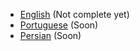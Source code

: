 - [English](/content/en-us) (Not complete yet)  
- [Portuguese](/content/pt-br) (Soon) 
- [Persian](/content/fa-ir) (Soon)
